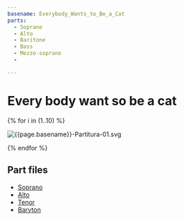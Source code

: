 ```yaml
---
basename: Everybody_Wants_to_Be_a_Cat
parts:
  - Soprano
  - Alto
  - Baritone
  - Bass
  - Mezzo-soprano
  - 

---
```

# Every body want so be a cat

{% for i in (1..10) %}

![{{page.basename}}-Partitura-01.svg]({{page.basename}}-Partitura-0${i}.svg)

{% endfor %}


## Part files
- [Soprano](soprano.mp3)
- [Alto](alto.mp3)
- [Tenor](tenor.mp3)
- [Baryton](barytone.mp3)
